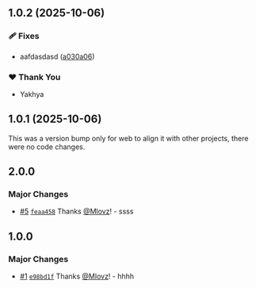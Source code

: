 ## 1.0.2 (2025-10-06)

### 🩹 Fixes

-   aafdasdasd ([a030a06](https://github.com/Mlovz/ss/commit/a030a06))

### ❤️ Thank You

-   Yakhya

## 1.0.1 (2025-10-06)

This was a version bump only for web to align it with other projects, there were no code changes.

## 2.0.0

### Major Changes

-   [#5](https://github.com/Mlovz/ss/pull/5) [`feaa458`](https://github.com/Mlovz/ss/commit/feaa4583751e1cddb3fe7f4e0da7f80217640f72) Thanks [@Mlovz](https://github.com/Mlovz)! - ssss

## 1.0.0

### Major Changes

-   [#1](https://github.com/Mlovz/ss/pull/1) [`e98bd1f`](https://github.com/Mlovz/ss/commit/e98bd1f5f65a05848e6869efababa674434bdfeb) Thanks [@Mlovz](https://github.com/Mlovz)! - hhhh
